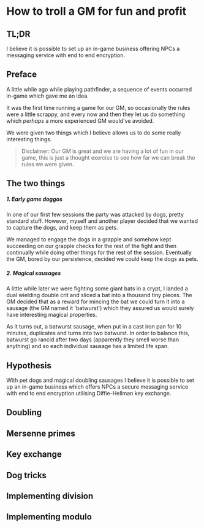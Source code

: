 # How to troll a GM for fun and profit

## TL;DR
I believe it is possible to set up an in-game business offering NPCs a messaging service with end to end encryption.

## Preface

A little while ago while playing pathfinder, a sequence of events occurred in-game which gave me an idea.

It was the first time running a game for our GM, so occasionally the rules were a little scrappy, and every now and then they let us do something which _perhaps_ a more experienced GM would've avoided.

We were given two things which I believe allows us to do some really interesting things.

>Disclaimer: Our GM is great and we are having a lot of fun in our game, this is just a thought exercise to see how far we can break the rules we were given.

## The two things

##### 1. Early game doggos
In one of our first few sessions the party was attacked by dogs, pretty standard stuff. However, myself and another player decided that we wanted to capture the dogs, and keep them as pets.

We managed to engage the dogs in a grapple and somehow kept succeeding on our grapple checks for the rest of the fight and then continually while doing other things for the rest of the session. Eventually the GM, bored by our persistence, decided we could keep the dogs as pets.

##### 2. Magical sausages
A little while later we were fighting some giant bats in a crypt, I landed a dual wielding double crit and sliced a bat into a thousand tiny pieces. The GM decided that as a reward for mincing the bat we could turn it into a sausage (the GM named it 'batwurst') which they assured us would surely have interesting magical properties.

As it turns out, a batwurst sausage, when put in a cast iron pan for 10 minutes, duplicates and turns into two batwurst. In order to balance this, batwurst go rancid after two days (apparently they smell worse than anything) and so each individual sausage has a limited life span.

## Hypothesis

With pet dogs and magical doubling sausages I believe it is possible to set up an in-game business which offers NPCs a secure messaging service with end to end encryption utilising Diffie-Hellman key exchange.

## Doubling

## Mersenne primes

## Key exchange

## Dog tricks

## Implementing division

## Implementing modulo
